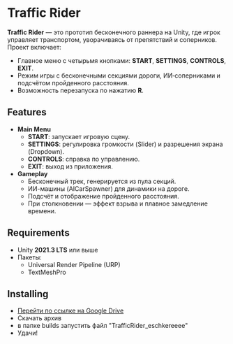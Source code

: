 # Traffic Rider



**Traffic Rider** — это прототип бесконечного раннера на Unity, где игрок управляет транспортом, уворачиваясь от препятствий и соперников. Проект включает:

- Главное меню с четырьмя кнопками: **START**, **SETTINGS**, **CONTROLS**, **EXIT**.
- Режим игры с бесконечными секциями дороги, ИИ‑соперниками и подсчётом пройденного расстояния.
- Возможность перезапуска по нажатию **R**.

## Features

- **Main Menu**
  - **START**: запускает игровую сцену.
  - **SETTINGS**: регулировка громкости (Slider) и разрешения экрана (Dropdown).
  - **CONTROLS**: справка по управлению.
  - **EXIT**: выход из приложения.
- **Gameplay**
  - Бесконечный трек, генерируется из пула секций.
  - ИИ-машины (AICarSpawner) для динамики на дороге.
  - Подсчёт и отображение пройденного расстояния.
  - При столкновении — эффект взрыва и плавное замедление времени.

## Requirements

- Unity **2021.3 LTS** или выше
- Пакеты:
  - Universal Render Pipeline (URP)
  - TextMeshPro

## Installing

- [Перейти по ссылке на Google Drive](https://drive.google.com/drive/folders/1UkPMkOczgJ95-2VYfb8H2phSaDUP9dz6?usp=sharing)
- Скачать архив
- в папке builds запустить файл "TrafficRider_eschkereeee"
- Удачи!
